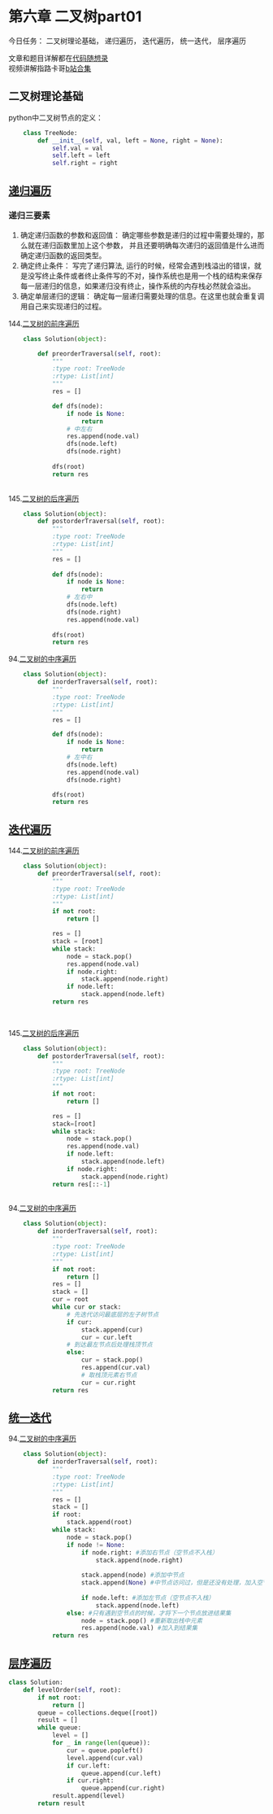 # 第六章  二叉树part01

今日任务： 二叉树理论基础， 递归遍历， 迭代遍历， 统一迭代， 层序遍历

文章和题目详解都在[代码随想录](https://programmercarl.com/)  
视频讲解指路卡哥[b站合集](https://space.bilibili.com/525438321/channel/collectiondetail?sid=180037)

## 二叉树理论基础
python中二叉树节点的定义：
```python
    class TreeNode:
        def __init__(self, val, left = None, right = None):
            self.val = val
            self.left = left
            self.right = right
```

## [递归遍历](https://programmercarl.com/%E4%BA%8C%E5%8F%89%E6%A0%91%E7%9A%84%E9%80%92%E5%BD%92%E9%81%8D%E5%8E%86.html)
### 递归三要素
1. 确定递归函数的参数和返回值： 确定哪些参数是递归的过程中需要处理的，那么就在递归函数里加上这个参数， 并且还要明确每次递归的返回值是什么进而确定递归函数的返回类型。
2. 确定终止条件： 写完了递归算法, 运行的时候，经常会遇到栈溢出的错误，就是没写终止条件或者终止条件写的不对，操作系统也是用一个栈的结构来保存每一层递归的信息，如果递归没有终止，操作系统的内存栈必然就会溢出。
3. 确定单层递归的逻辑： 确定每一层递归需要处理的信息。在这里也就会重复调用自己来实现递归的过程。  

144.[二叉树的前序遍历](https://leetcode.com/problems/binary-tree-preorder-traversal/)
```python
    class Solution(object):

        def preorderTraversal(self, root):
            """
            :type root: TreeNode
            :rtype: List[int]
            """
            res = []

            def dfs(node):
                if node is None:
                    return
                # 中左右
                res.append(node.val)
                dfs(node.left)
                dfs(node.right)
            
            dfs(root)
            return res
        
```
145.[二叉树的后序遍历](https://leetcode.com/problems/binary-tree-postorder-traversal/submissions/1515304376/)
```python
    class Solution(object):
        def postorderTraversal(self, root):
            """
            :type root: TreeNode
            :rtype: List[int]
            """
            res = []
            
            def dfs(node):
                if node is None:
                    return
                # 左右中
                dfs(node.left)
                dfs(node.right)
                res.append(node.val)
            
            dfs(root)
            return res
```
94.[二叉树的中序遍历](https://leetcode.com/problems/binary-tree-inorder-traversal/description/)
```python
    class Solution(object):
        def inorderTraversal(self, root):
            """
            :type root: TreeNode
            :rtype: List[int]
            """
            res = []

            def dfs(node):
                if node is None:
                    return 
                # 左中右
                dfs(node.left)
                res.append(node.val)
                dfs(node.right)

            dfs(root)
            return res

```


## [迭代遍历](https://programmercarl.com/%E4%BA%8C%E5%8F%89%E6%A0%91%E7%9A%84%E8%BF%AD%E4%BB%A3%E9%81%8D%E5%8E%86.html#%E7%AE%97%E6%B3%95%E5%85%AC%E5%BC%80%E8%AF%BE)
144.[二叉树的前序遍历](https://leetcode.com/problems/binary-tree-preorder-traversal/)
```python
    class Solution(object):
        def preorderTraversal(self, root):
            """
            :type root: TreeNode
            :rtype: List[int]
            """
            if not root:
                return []

            res = []
            stack = [root]
            while stack:
                node = stack.pop()
                res.append(node.val)
                if node.right:
                    stack.append(node.right)
                if node.left:
                    stack.append(node.left)
            return res

        
```
145.[二叉树的后序遍历](https://leetcode.com/problems/binary-tree-postorder-traversal/submissions/1515304376/)
```python
    class Solution(object):
        def postorderTraversal(self, root):
            """
            :type root: TreeNode
            :rtype: List[int]
            """
            if not root:
                return []

            res = []
            stack=[root]
            while stack:
                node = stack.pop()
                res.append(node.val)
                if node.left:
                    stack.append(node.left)
                if node.right:
                    stack.append(node.right)
            return res[::-1]
            
```
94.[二叉树的中序遍历](https://leetcode.com/problems/binary-tree-inorder-traversal/description/)
```python
    class Solution(object):
        def inorderTraversal(self, root):
            """
            :type root: TreeNode
            :rtype: List[int]
            """
            if not root:
                return []
            res = []
            stack = []
            cur = root
            while cur or stack:
                # 先迭代访问最底层的左子树节点
                if cur:     
                    stack.append(cur)
                    cur = cur.left		
                # 到达最左节点后处理栈顶节点    
                else:		
                    cur = stack.pop()
                    res.append(cur.val)
                    # 取栈顶元素右节点
                    cur = cur.right	
            return res


```



## [统一迭代](https://programmercarl.com/%E4%BA%8C%E5%8F%89%E6%A0%91%E7%9A%84%E7%BB%9F%E4%B8%80%E8%BF%AD%E4%BB%A3%E6%B3%95.html)
94.[二叉树的中序遍历](https://leetcode.com/problems/binary-tree-inorder-traversal/description/)
```python
    class Solution(object):
        def inorderTraversal(self, root):
            """
            :type root: TreeNode
            :rtype: List[int]
            """
            res = []
            stack = []
            if root:
                stack.append(root)
            while stack:
                node = stack.pop()
                if node != None:
                    if node.right: #添加右节点（空节点不入栈）
                        stack.append(node.right)
                    
                    stack.append(node) #添加中节点
                    stack.append(None) #中节点访问过，但是还没有处理，加入空节点做为标记。
                    
                    if node.left: #添加左节点（空节点不入栈）
                        stack.append(node.left)
                else: #只有遇到空节点的时候，才将下一个节点放进结果集
                    node = stack.pop() #重新取出栈中元素
                    res.append(node.val) #加入到结果集
            return res


```

## [层序遍历](https://programmercarl.com/0102.%E4%BA%8C%E5%8F%89%E6%A0%91%E7%9A%84%E5%B1%82%E5%BA%8F%E9%81%8D%E5%8E%86.html#%E7%AE%97%E6%B3%95%E5%85%AC%E5%BC%80%E8%AF%BE)
```python
class Solution:
    def levelOrder(self, root):
        if not root:
            return []
        queue = collections.deque([root])
        result = []
        while queue:
            level = []
            for _ in range(len(queue)):
                cur = queue.popleft()
                level.append(cur.val)
                if cur.left:
                    queue.append(cur.left)
                if cur.right:
                    queue.append(cur.right)
            result.append(level)
        return result
```


